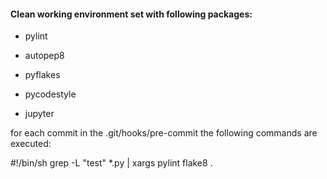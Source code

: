#### Clean working environment set with following packages:

- pylint
- autopep8
- pyflakes
- pycodestyle

- jupyter


for each commit in the .git/hooks/pre-commit the following commands are executed:

#!/bin/sh
grep -L "test" *.py | xargs pylint
flake8 .

